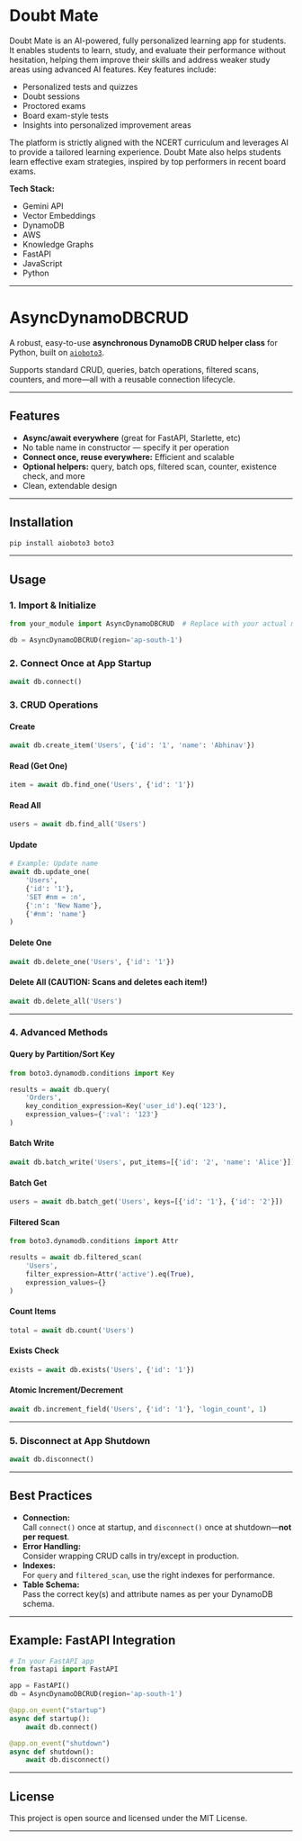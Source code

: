 # Doubt Mate

Doubt Mate is an AI-powered, fully personalized learning app for students. It enables students to learn, study, and evaluate their performance without hesitation, helping them improve their skills and address weaker study areas using advanced AI features. Key features include:

- Personalized tests and quizzes
- Doubt sessions
- Proctored exams
- Board exam-style tests
- Insights into personalized improvement areas

The platform is strictly aligned with the NCERT curriculum and leverages AI to provide a tailored learning experience. Doubt Mate also helps students learn effective exam strategies, inspired by top performers in recent board exams.

**Tech Stack:**
- Gemini API
- Vector Embeddings
- DynamoDB
- AWS
- Knowledge Graphs
- FastAPI
- JavaScript
- Python

---

# AsyncDynamoDBCRUD

A robust, easy-to-use **asynchronous DynamoDB CRUD helper class** for Python, built on [`aioboto3`](https://github.com/terrycain/aioboto3).

Supports standard CRUD, queries, batch operations, filtered scans, counters, and more—all with a reusable connection lifecycle.

---

## Features

- **Async/await everywhere** (great for FastAPI, Starlette, etc)
- No table name in constructor — specify it per operation
- **Connect once, reuse everywhere:** Efficient and scalable
- **Optional helpers:** query, batch ops, filtered scan, counter, existence check, and more
- Clean, extendable design

---

## Installation

```bash
pip install aioboto3 boto3
```

---

## Usage

### 1. Import & Initialize

```python
from your_module import AsyncDynamoDBCRUD  # Replace with your actual module name

db = AsyncDynamoDBCRUD(region='ap-south-1')
```

### 2. Connect Once at App Startup

```python
await db.connect()
```

### 3. CRUD Operations

#### Create

```python
await db.create_item('Users', {'id': '1', 'name': 'Abhinav'})
```

#### Read (Get One)

```python
item = await db.find_one('Users', {'id': '1'})
```

#### Read All

```python
users = await db.find_all('Users')
```

#### Update

```python
# Example: Update name
await db.update_one(
    'Users',
    {'id': '1'},
    'SET #nm = :n',
    {':n': 'New Name'},
    {'#nm': 'name'}
)
```

#### Delete One

```python
await db.delete_one('Users', {'id': '1'})
```

#### Delete All (CAUTION: Scans and deletes each item!)

```python
await db.delete_all('Users')
```

---

### 4. Advanced Methods

#### Query by Partition/Sort Key

```python
from boto3.dynamodb.conditions import Key

results = await db.query(
    'Orders',
    key_condition_expression=Key('user_id').eq('123'),
    expression_values={':val': '123'}
)
```

#### Batch Write

```python
await db.batch_write('Users', put_items=[{'id': '2', 'name': 'Alice'}])
```

#### Batch Get

```python
users = await db.batch_get('Users', keys=[{'id': '1'}, {'id': '2'}])
```

#### Filtered Scan

```python
from boto3.dynamodb.conditions import Attr

results = await db.filtered_scan(
    'Users',
    filter_expression=Attr('active').eq(True),
    expression_values={}
)
```

#### Count Items

```python
total = await db.count('Users')
```

#### Exists Check

```python
exists = await db.exists('Users', {'id': '1'})
```

#### Atomic Increment/Decrement

```python
await db.increment_field('Users', {'id': '1'}, 'login_count', 1)
```

---

### 5. Disconnect at App Shutdown

```python
await db.disconnect()
```

---

## Best Practices

- **Connection:**  
  Call `connect()` once at startup, and `disconnect()` once at shutdown—**not per request**.
- **Error Handling:**  
  Consider wrapping CRUD calls in try/except in production.
- **Indexes:**  
  For `query` and `filtered_scan`, use the right indexes for performance.
- **Table Schema:**  
  Pass the correct key(s) and attribute names as per your DynamoDB schema.

---

## Example: FastAPI Integration

```python
# In your FastAPI app
from fastapi import FastAPI

app = FastAPI()
db = AsyncDynamoDBCRUD(region='ap-south-1')

@app.on_event("startup")
async def startup():
    await db.connect()

@app.on_event("shutdown")
async def shutdown():
    await db.disconnect()
```

---

## License

This project is open source and licensed under the MIT License.

---
